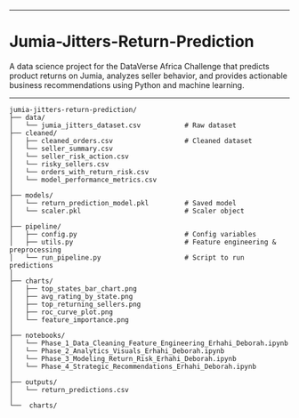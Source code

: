 ___
# Jumia-Jitters-Return-Prediction
A data science project for the DataVerse Africa Challenge that predicts product returns on Jumia, analyzes seller behavior, and provides actionable business recommendations using Python and machine learning.
___
```
jumia-jitters-return-prediction/
├── data/
│   └── jumia_jitters_dataset.csv           # Raw dataset
├── cleaned/
│   ├── cleaned_orders.csv                  # Cleaned dataset
│   └── seller_summary.csv                  
│   └── seller_risk_action.csv
│   └── risky_sellers.csv
│   └── orders_with_return_risk.csv
│   └── model_performance_metrics.csv
│ 
├── models/
│   └── return_prediction_model.pkl         # Saved model
│   └── scaler.pkl                          # Scaler object
│                      
├── pipeline/
│   ├── config.py                           # Config variables
│   ├── utils.py                            # Feature engineering & preprocessing
│   └── run_pipeline.py                     # Script to run predictions
│
├── charts/
│   ├── top_states_bar_chart.png
│   ├── avg_rating_by_state.png
│   ├── top_returning_sellers.png
│   ├── roc_curve_plot.png
│   └── feature_importance.png
│
├── notebooks/
│   └── Phase_1_Data_Cleaning_Feature_Engineering_Erhahi_Deborah.ipynb
│   └── Phase_2_Analytics_Visuals_Erhahi_Deborah.ipynb
│   └── Phase_3_Modeling_Return_Risk_Erhahi_Deborah.ipynb
│   └── Phase_4_Strategic_Recommendations_Erhahi_Deborah.ipynb    
│ 
├── outputs/
│   └── return_predictions.csv
│   
└──  charts/                      
```
